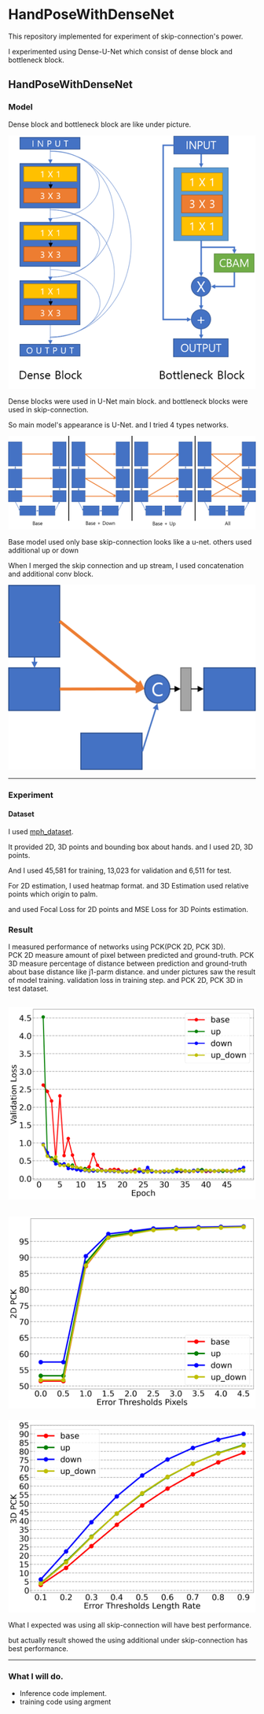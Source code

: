 # HandPoseWithDenseNet

This repository implemented for experiment of skip-connection's power.

I experimented using Dense-U-Net which consist of dense block and bottleneck block.

## HandPoseWithDenseNet

### Model

Dense block and bottleneck block are like under picture.  

![block_image](./images/blocks.png)

Dense blocks were used in U-Net main block. and bottleneck blocks were used in skip-connection.

So main model's appearance is U-Net. and I tried 4 types networks.

![networks](./images/networks.png)

Base model used only base skip-connection looks like a u-net. others used additional up or down 

When I merged the skip connection and up stream, I used concatenation and additional conv  block. 

![concatenate](./images/skip_concatenate.png)

---

### Experiment

#### Dataset
I used [mph_dataset](http://www.rovit.ua.es/dataset/mhpdataset/).

It provided 2D, 3D points and bounding box about hands. and I used 2D, 3D points.

And I used 45,581 for training, 13,023 for validation and 6,511 for test.

For 2D estimation, I used heatmap format. and 3D Estimation used relative points which origin to palm. 

and used Focal Loss for 2D points and MSE Loss for 3D Points estimation.

### Result

I measured performance of networks using PCK(PCK 2D, PCK 3D).  
PCK 2D measure amount of pixel between predicted and ground-truth.
PCK 3D measure percentage of distance between prediction and ground-truth about base distance like j1-parm distance. 
and under pictures saw the result of model training. validation loss in training step. and PCK 2D, PCK 3D in test dataset.

![validation_loss](./images/Validation_loss.png)
---
![PCK2D](./images/pck_2d.png)
---
![PCK3D](./images/pck_3d.png)

What I expected was using all skip-connection will have best performance.  
 
but actually result showed the using additional under skip-connection has best performance.

----
### What I will do.
- Inference code implement.
- training code using argment
